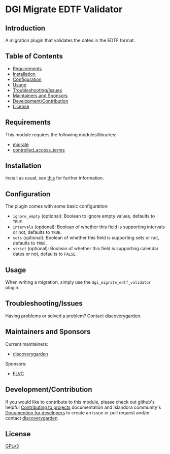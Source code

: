 # DGI Migrate EDTF Validator

## Introduction

A migration plugin that validates the dates in the EDTF format.

## Table of Contents

* [Requirements](#requirements)
* [Installation](#installation)
* [Configuration](#configuration)
* [Usage](#usage)
* [Troubleshooting/Issues](#troubleshootingissues)
* [Maintainers and Sponsors](#maintainers-and-sponsors)
* [Development/Contribution](#developmentcontribution)
* [License](#license)

## Requirements

This module requires the following modules/libraries:

* [migrate](https://www.drupal.org/project/migrate)
* [controlled_access_terms](https://github.com/Islandora/controlled_access_terms)

## Installation

Install as usual, see
[this](https://drupal.org/documentation/install/modules-themes/modules-8) for
further information.

## Configuration

The plugin comes with some basic configuration:

- `ignore_empty` (optional): Boolean to ignore empty values, defaults to `TRUE`.
- `intervals` (optional): Boolean of whether this field is supporting intervals or not, defaults to `TRUE`.
- `sets` (optional): Boolean of whether this field is supporting sets or not, defaults to `TRUE`.
- `strict` (optional): Boolean of whether this field is supporting calendar dates or not, defaults to `FALSE`.

## Usage

When writing a migration, simply use the `dgi_migrate_edtf_validator` plugin.

## Troubleshooting/Issues

Having problems or solved a problem? Contact
[discoverygarden](http://support.discoverygarden.ca).

## Maintainers and Sponsors

Current maintainers:

* [discoverygarden](http://www.discoverygarden.ca)

Sponsors:
* [FLVC]()

## Development/Contribution

If you would like to contribute to this module, please check out github's helpful
[Contributing to projects](https://docs.github.com/en/get-started/quickstart/contributing-to-projects) documentation and Islandora community's [Documention for developers](https://islandora.github.io/documentation/contributing/CONTRIBUTING/#github-issues) to create an issue or pull request and/or
contact [discoverygarden](http://support.discoverygarden.ca).

## License

[GPLv3](http://www.gnu.org/licenses/gpl-3.0.txt)
